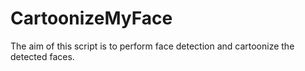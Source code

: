 # CartoonizeMyFace
The aim of this script is to perform face detection and cartoonize the detected faces.
